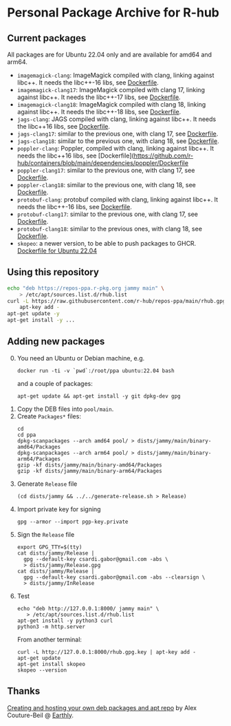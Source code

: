 
# Personal Package Archive for R-hub

## Current packages

All packages are for Ubuntu 22.04 only and are available for amd64 and arm64.

* `imagemagick-clang`: ImageMagick compiled with clang, linking against
  libc++. It needs the libc++-16 libs, see
  [Dockerfile](https://github.com/r-hub/containers/blob/main/dependencies/imagemagick/Dockerfile).
* `imagemagick-clang17`: ImageMagick compiled with clang 17, linking against
  libc++. It needs the libc++-17 libs, see
  [Dockerfile](https://github.com/r-hub/containers/blob/main/dependencies/imagemagick/Dockerfile-clang17).
* `imagemagick-clang18`: ImageMagick compiled with clang 18, linking against
  libc++. It needs the libc++-18 libs, see
  [Dockerfile](https://github.com/r-hub/containers/blob/main/dependencies/imagemagick/Dockerfile-clang18).
* `jags-clang`: JAGS compiled with clang, linking against
  libc++. It needs the libc++16 libs, see
  [Dockerfile](https://github.com/r-hub/containers/blob/main/dependencies/jags/Dockerfile).
* `jags-clang17`: similar to the previous one, with clang 17, see
  [Dockerfile](https://github.com/r-hub/containers/blob/main/dependencies/jags/Dockerfile-clang17).
* `jags-clang18`: similar to the previous one, with clang 18, see
  [Dockerfile](https://github.com/r-hub/containers/blob/main/dependencies/jags/Dockerfile-clang18).
* `poppler-clang`: Poppler, compiled with clang, linking against
  libc++. It needs the libc++16 libs, see
  [Dockerfile](https://github.com/r-hub/containers/blob/main/dependencies/poppler/Dockerfile
* `poppler-clang17`: similar to the previous one, with clang 17, see
  [Dockerfile](https://github.com/r-hub/containers/blob/main/dependencies/poppler/Dockerfile-clang17).
* `poppler-clang18`: similar to the previous one, with clang 18, see
  [Dockerfile](https://github.com/r-hub/containers/blob/main/dependencies/poppler/Dockerfile-clang18).
* `protobuf-clang`: protobuf compiled with clang, linking against
  libc++. It needs the libc++-16 libs, see
  [Dockerfile](https://github.com/r-hub/containers/blob/main/dependencies/protobuf/Dockerfile).
* `protobuf-clang17`: similar to the previous one, with clang 17, see
  [Dockerfile](https://github.com/r-hub/containers/blob/main/dependencies/protobuf/Dockerfile-clang17).
* `protobuf-clang18`: similar to the previous ones, with clang 18, see
  [Dockerfile](https://github.com/r-hub/containers/blob/main/dependencies/protobuf/Dockerfile-clang18).
* `skopeo`: a newer version, to be able to push packages to GHCR.
  [Dockerfile for Ubuntu 22.04](https://github.com/r-hub/containers/blob/main/dependencies/skopeo/Dockerfile)

## Using this repository

```sh
echo "deb https://repos-ppa.r-pkg.org jammy main" \
    > /etc/apt/sources.list.d/rhub.list
curl -L https://raw.githubusercontent.com/r-hub/repos-ppa/main/rhub.gpg.key |
    apt-key add -
apt-get update -y
apt-get install -y ...
```

## Adding new packages

0. You need an Ubuntu or Debian machine, e.g.
   ```
   docker run -ti -v `pwd`:/root/ppa ubuntu:22.04 bash
   ```
   and a couple of packages:
   ```
   apt-get update && apt-get install -y git dpkg-dev gpg
   ```
1. Copy the DEB files into `pool/main`.
2. Create `Packages*` files:
   ```
   cd
   cd ppa
   dpkg-scanpackages --arch amd64 pool/ > dists/jammy/main/binary-amd64/Packages
   dpkg-scanpackages --arch arm64 pool/ > dists/jammy/main/binary-arm64/Packages
   gzip -kf dists/jammy/main/binary-amd64/Packages
   gzip -kf dists/jammy/main/binary-arm64/Packages
   ```
3. Generate `Release` file
   ```
   (cd dists/jammy && ../../generate-release.sh > Release)
   ```
4. Import private key for signing
   ```
   gpg --armor --import pgp-key.private
   ```
5. Sign the `Release` file
   ```
   export GPG_TTY=$(tty)
   cat dists/jammy/Release |
     gpg --default-key csardi.gabor@gmail.com -abs \
     > dists/jammy/Release.gpg
   cat dists/jammy/Release |
     gpg --default-key csardi.gabor@gmail.com -abs --clearsign \
     > dists/jammy/InRelease
   ```
6. Test
   ```
   echo "deb http://127.0.0.1:8000/ jammy main" \
      > /etc/apt/sources.list.d/rhub.list
   apt-get install -y python3 curl
   python3 -m http.server
   ```
   From another terminal:
   ```
   curl -L http://127.0.0.1:8000/rhub.gpg.key | apt-key add -
   apt-get update
   apt-get install skopeo
   skopeo --version
   ```

## Thanks

[Creating and hosting your own deb packages and apt repo](https://earthly.dev/blog/creating-and-hosting-your-own-deb-packages-and-apt-repo/) by Alex Couture-Beil @ [Earthly](https://earthly.dev/).
